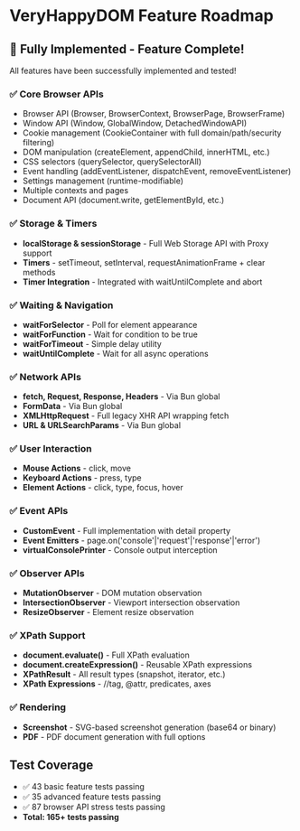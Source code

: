 # VeryHappyDOM Feature Roadmap

## 🎉 Fully Implemented - Feature Complete!

All features have been successfully implemented and tested!

### ✅ Core Browser APIs

- Browser API (Browser, BrowserContext, BrowserPage, BrowserFrame)
- Window API (Window, GlobalWindow, DetachedWindowAPI)
- Cookie management (CookieContainer with full domain/path/security filtering)
- DOM manipulation (createElement, appendChild, innerHTML, etc.)
- CSS selectors (querySelector, querySelectorAll)
- Event handling (addEventListener, dispatchEvent, removeEventListener)
- Settings management (runtime-modifiable)
- Multiple contexts and pages
- Document API (document.write, getElementById, etc.)

### ✅ Storage & Timers

- **localStorage & sessionStorage** - Full Web Storage API with Proxy support
- **Timers** - setTimeout, setInterval, requestAnimationFrame + clear methods
- **Timer Integration** - Integrated with waitUntilComplete and abort

### ✅ Waiting & Navigation

- **waitForSelector** - Poll for element appearance
- **waitForFunction** - Wait for condition to be true
- **waitForTimeout** - Simple delay utility
- **waitUntilComplete** - Wait for all async operations

### ✅ Network APIs

- **fetch, Request, Response, Headers** - Via Bun global
- **FormData** - Via Bun global
- **XMLHttpRequest** - Full legacy XHR API wrapping fetch
- **URL & URLSearchParams** - Via Bun global

### ✅ User Interaction

- **Mouse Actions** - click, move
- **Keyboard Actions** - press, type
- **Element Actions** - click, type, focus, hover

### ✅ Event APIs

- **CustomEvent** - Full implementation with detail property
- **Event Emitters** - page.on('console'|'request'|'response'|'error')
- **virtualConsolePrinter** - Console output interception

### ✅ Observer APIs

- **MutationObserver** - DOM mutation observation
- **IntersectionObserver** - Viewport intersection observation
- **ResizeObserver** - Element resize observation

### ✅ XPath Support

- **document.evaluate()** - Full XPath evaluation
- **document.createExpression()** - Reusable XPath expressions
- **XPathResult** - All result types (snapshot, iterator, etc.)
- **XPath Expressions** - //tag, @attr, predicates, axes

### ✅ Rendering

- **Screenshot** - SVG-based screenshot generation (base64 or binary)
- **PDF** - PDF document generation with full options

## Test Coverage

- ✅ 43 basic feature tests passing
- ✅ 35 advanced feature tests passing
- ✅ 87 browser API stress tests passing
- **Total: 165+ tests passing**
